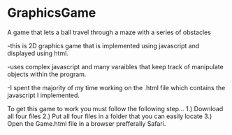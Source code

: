 # GraphicsGame
A game that lets a ball travel through a maze with a series of obstacles

-this is 2D graphics game that is implemented using javascript and displayed using html.

-uses complex javascript and many varaibles that keep track of manipulate objects within the program.

-I spent the majority of my time working on the .html file which contains the javascript I implemented. 

To get this game to work you must follow the following step...
1.) Download all four files
2.) Put all four files in a folder that you can easily locate
3.) Open the Game.html file in a browser prefferally Safari.
